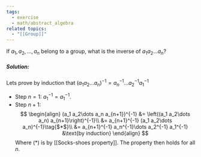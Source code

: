 ```yaml
---
tags:
  - exercise
  - math/abstract_algebra
related topics:
  - "[[Group]]"
---
```

If $a_1, a_2,\dots , a_n$ belong to a group, what is the inverse of $a_1 a_2\dots a_n$?
##### Solution:
Lets prove by induction that $(a_1 a_2\dots a_n)^{-1}=a_n^{-1}\dots a_2^{-1} a_1^{-1}$
- Step $n=1$:
	$a_1^{-1} = a_1^{-1}$.
- Step $n+1$:$$
	\begin{align}
		(a_1 a_2\dots a_n a_{n+1})^{-1}
		&= \left((a_1 a_2\dots a_n) a_{n+1}\right)^{-1}\\
		&= a_{n+1}^{-1} (a_1 a_2\dots a_n)^{-1}\tag{$*$}\\
		&= a_{n+1}^{-1} a_n^{-1}\dots a_2^{-1} a_1^{-1}
			&\text{by induction}
	\end{align}
	$$Where ($*$) is by [[Socks-shoes property]].
The property then holds for all $n$.